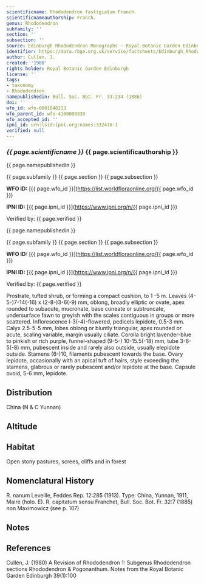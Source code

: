 ```yaml
---
scientificname: Rhododendron fastigiatum Franch.
scientificnameauthorship: Franch.
genus: Rhododendron
subfamily: ''
section: ''
subsection: ''
source: Edinburgh Rhododendron Monographs – Royal Botanic Garden Edinburgh
identifier: https://data.rbge.org.uk/service/factsheets/Edinburgh_Rhododendron_Monographs.xhtml
author: Cullen, J.
created: '1980'
rights holder: Royal Botanic Garden Edinburgh
license: ''
tags:
- taxonomy
- Rhododendron
namepublishedin: Bull. Soc. Bot. Fr. 33:234 (1886)
doi: ''
wfo_id: wfo-0001048213
wfo_parent_id: wfo-4100000338
wfo_accepted_id: ''
ipni_id: urn:lsid:ipni.org:names:332416-1
verified: null
---
```

### _{{ page.scientificname }}_ {{ page.scientificauthorship }}
 {{ page.namepublishedin }}

{{ page.subfamily }} {{ page.section }} {{ page.subsection }}

**WFO ID:** [{{ page.wfo_id }}](https://list.worldfloraonline.org/{{ page.wfo_id }})

**IPNI ID:** [{{ page.ipni_id }}](https://www.ipni.org/n/{{ page.ipni_id }})

Verified by: {{ page.verified }}

 {{ page.namepublishedin }}

{{ page.subfamily }} {{ page.section }} {{ page.subsection }}

**WFO ID:** [{{ page.wfo_id }}](https://list.worldfloraonline.org/{{ page.wfo_id }})

**IPNI ID:** [{{ page.ipni_id }}](https://www.ipni.org/n/{{ page.ipni_id }})

Verified by: {{ page.verified }}



Prostrate, tufted shrub, or forming a compact cushion, to 1 -5 m. Leaves (4-5-)7-14(-16) x (2-8-)3-6(-9) mm, oblong, broadly elliptic or ovate, apex rounded to subacute, mucronate, base cuneate or subtruncate, undersurface fawn to greyish with the scales contiguous in groups or more scattered. Inflorescence l-3(-4)-flowered, pedicels lepidote, 0.5-3 mm. Calyx 2.5-5-5 mm, lobes oblong or bluntly triangular, apex rounded or acute, scaling variable, margin usually ciliate. Corolla bright lavender-blue to pinkish or rich purple, funnel-shaped (9-5-) 10-15.5(-18) mm, tube 3-6-5(-8) mm, pubescent inside and rarely also outside, usually elepidote outside. Stamens (6-)10, filaments pubescent towards the base. Ovary lepidote, occasionally with an apical tuft of hairs, style exceeding the stamens, glabrous or rarely pubescent and/or lepidote at the base. Capsule ovoid, 5-6 mm, lepidote.

## Distribution
China (N & C Yunnan)

## Altitude


## Habitat
Open stony pastures, screes, cliffs and in forest

## Nomenclatural History
R. nanum Leveille, Feddes Rep. 12:285 (1913). Type: China, Yunnan, 1911, Maire (holo. E). R. capitatum sensu Franchet, Bull. Soc. Bot. Fr. 32:7 (1885) non Maximowicz (see p. 107)
                       
## Notes


## References

Cullen, J. (1980) A Revision of Rhododendron 1: Subgenus Rhododendron sections Rhododendron & Pogonanthum. Notes from the Royal Botanic Garden Edinburgh 39(1):100
